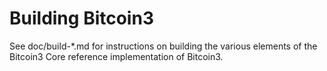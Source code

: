 Building Bitcoin3
================

See doc/build-*.md for instructions on building the various
elements of the Bitcoin3 Core reference implementation of Bitcoin3.
